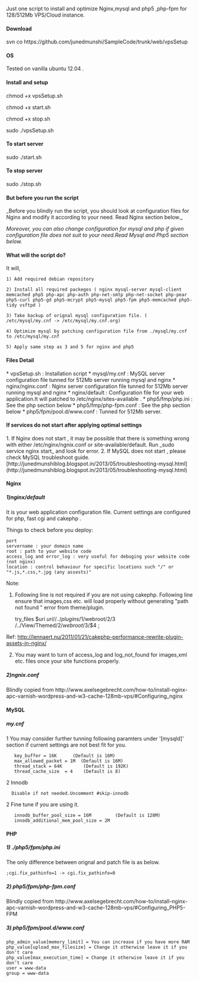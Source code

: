 Just one script to install and optimize Nginx,mysql and php5 ,php-fpm  for 128/512Mb VPS/Cloud instance.

<h4> Download  </h4>  svn co https://github.com/junedmunshi/SampleCode/trunk/web/vpsSetup

<h4> OS </h4>

Tested on vanilla ubuntu 12.04 .

<h4> Install and setup </h4>

chmod +x vpsSetup.sh

chmod +x start.sh

chmod +x stop.sh

sudo ./vpsSetup.sh

<h4> To start server </h4> 
sudo ./start.sh

<h4> To stop server </h4> 
sudo ./stop.sh

<h4>But before you run the script </h4>
   _Before you blindly run the script, you should look at configuration files for Nginx and modify it according to your need. Read Nginx section below._
   
  _Moreover, you can also change configuration for mysql and php if given configuration file does not suit to your need.Read Mysql and Php5 section below._


<h4> What will the script do? </h4>
It will,

	1) Add required debian repository
	
	2) Install all required packeges ( nginx mysql-server mysql-client memcached php5 php-apc php-auth php-net-smtp php-net-socket php-pear php5-curl php5-gd php5-mcrypt php5-mysql php5-fpm php5-memcached php5-tidy vsftpd )
	
	3) Take backup of orignal mysql configuration file. ( /etc/mysql/my.cnf -> /etc/mysql/my.cnf.org)
	
	4) Optimize mysql by patching configuration file from ./mysql/my.cnf to /etc/mysql/my.cnf
	
	5) Apply same step as 3 and 5 for nginx and php5
<h4> Files Detail </h4>
* vpsSetup.sh   : Installation script    
* mysql/my.cnf  : MySQL server configuration file tunned for 512Mb server running mysql and nginx
* nginx/nginx.conf : Nginx server configuration file tunned for 512Mb server running mysql and nginx
* nginx/default :  Configuration file for your web application.It will patched to /etc/nginx/sites-available .
* php5/fmp/php.ini : See the php section below
* php5/fmp/php-fpm.conf : See the php section below
* php5/fpm/pool.d/www.conf : Tunned for 512Mb server.   

<h4> If services do not start after applying optimal settings </h4>  
1. If Nginx does not start , it may be possible that there is something wrong with either /etc/nginx/ngnix.conf or site-available/default.  
Run _sudo service nginx start_ and look for error.  
2. If MySQL does not start , please check MySQL troubleshoot guide.[http://junedmunshiblog.blogspot.in/2013/05/troubleshooting-mysql.html](http://junedmunshiblog.blogspot.in/2013/05/troubleshooting-mysql.html)


<h4> Nginx </h4>

<h5>1)nginx/default </h5>
It is your web application configuration file. Current settings are configured for php, fast cgi and cakephp .

Things to check before you deploy:


	port   
	servername : your domain name   
	root : path to your website code 
	access_log and error_log : very useful for debuging your website code (not nginx) 
	location : control behaviour for specific locations such "/" or "*.js,*.css,*.jpg (any assests)" 

Note:

1) Following line is not required if you are not using cakephp. Following line ensure that images,css etc. will load properly without generating "path not found " error from theme/plugin.

	try_files $uri $uri/ /../plugins/$1/webroot/$2/$3 /../View/Themed/$2/webroot/$3/$4 ;

Ref: http://lennaert.nu/2011/01/21/cakephp-performance-rewrite-plugin-assets-in-nginx/	

2) You may want to turn of access_log and log_not_found for images,xml etc. files once your site functions properly.

<h5>2)ngnix.conf </h5>
Blindly copied from http://www.axelsegebrecht.com/how-to/install-nginx-apc-varnish-wordpress-and-w3-cache-128mb-vps/#Configuring_nginx

<h4> MySQL </h4>
<h5> my.cnf </h5>

1 You may consider further tunning following paramters under '[mysqld]' section if current settings are not best fit for you.   
       
       
       key_buffer = 16K  	 (Default is 16M)   
       max_allowed_packet = 1M  (Default is 16M)    
       thread_stack = 64K    	 (Default is 192K)   
       thread_cache_size  = 4	 (Default is 8)   

2 Innodb
    
    
      Disable if not needed.Uncomment #skip-innodb
2 Fine tune if you are using it.
       
       
       innodb_buffer_pool_size = 16M  	     (Default is 128M)  
       innodb_additional_mem_pool_size = 2M   



<h4>PHP </h4>

<h5>1) ./php5/fpm/php.ini </h5>

The only difference between orignal and patch file is as below.

    ;cgi.fix_pathinfo=1 -> cgi.fix_pathinfo=0

<h5>2) php5/fpm/php-fpm.conf </h5>
Blindly copied from http://www.axelsegebrecht.com/how-to/install-nginx-apc-varnish-wordpress-and-w3-cache-128mb-vps/#Configuring_PHP5-FPM

<h5>3) php5/fpm/pool.d/www.conf </h5>


 	php_admin_value[memory_limit] = You can increase if you have more RAM
	php_value[upload_max_filesize] = Change it otherwise leave it if you don't care
	php_value[max_execution_time] = Change it otherwise leave it if you don't care
	user = www-data 
	group = www-data  
</ul>








